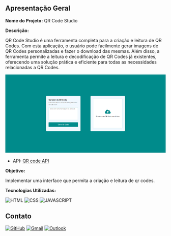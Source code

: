 ## Apresentação Geral

**Nome do Projeto:** QR Code Studio

**Descrição:**

QR Code Studio é uma ferramenta completa para a criação e leitura de QR Codes. Com esta aplicação, o usuário pode facilmente gerar imagens de 
QR Codes personalizadas e fazer o download das mesmas. Além disso, a ferramenta permite a leitura e decodificação de QR Codes já existentes, 
oferecendo uma solução prática e eficiente para todas as necessidades relacionadas a QR Codes.

![demo](https://raw.githubusercontent.com/Edssaac/qr-code-scanner/main/src/img/qr-code-app.png)

- API: [QR code API](https://goqr.me/api/) 

**Objetivo:**

Implementar uma interface que permita a criação e leitura de qr codes.

**Tecnologias Utilizadas:**

![HTML](https://img.shields.io/badge/HTML5-E34F26?style=for-the-badge&logo=html5&logoColor=white)
![CSS](https://img.shields.io/badge/CSS3-1572B6?style=for-the-badge&logo=css3&logoColor=white)
![JAVASCRIPT](https://img.shields.io/badge/JavaScript-323330?style=for-the-badge&logo=javascript&logoColor=F7DF1E)

## Contato

[![GitHub](https://img.shields.io/badge/GitHub-100000?style=for-the-badge&logo=github&logoColor=white)](https://github.com/edssaac)
[![Gmail](https://img.shields.io/badge/Gmail-D14836?style=for-the-badge&logo=gmail&logoColor=white)](mailto:edssaac@gmail.com)
[![Outlook](https://img.shields.io/badge/Outlook-0078D4?style=for-the-badge&logo=microsoft-outlook&logoColor=white)](mailto:edssaac@outlook.com)
